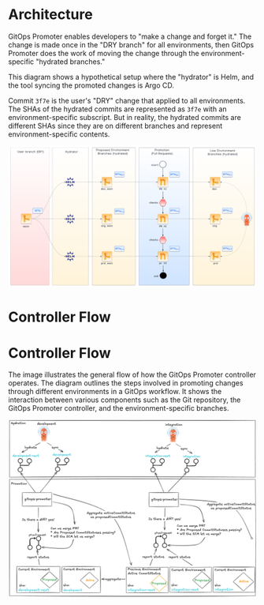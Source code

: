 # Architecture

GitOps Promoter enables developers to "make a change and forget it." The change is made once in the "DRY branch" for all
environments, then GitOps Promoter does the work of moving the change through the environment-specific "hydrated 
branches."

This diagram shows a hypothetical setup where the "hydrator" is Helm, and the tool syncing the promoted changes is Argo
CD.

Commit `3f7e` is the user's "DRY" change that applied to all environments. The SHAs of the hydrated commits are
represented as `3f7e` with an environment-specific subscript. But in reality, the hydrated commits are different SHAs
since they are on different branches and represent environment-specific contents.

[![GitOps Promoter Architecture](./assets/architecture.png)](./assets/architecture.png)

# Controller Flow

# Controller Flow

The image illustrates the general flow of how the GitOps Promoter controller operates. The diagram 
outlines the steps involved in promoting changes through different environments in a GitOps workflow. It shows the 
interaction between various components such as the Git repository, the GitOps Promoter controller, and the environment-specific 
branches.

[![GitOps Promoter Architecture](./assets/architecture-diag.png)](./assets/architecture-diag.png)
